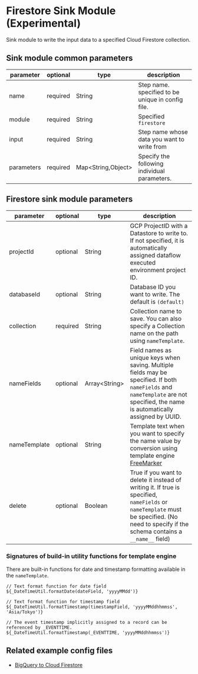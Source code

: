 # Firestore Sink Module (Experimental)

Sink module to write the input data to a specified Cloud Firestore collection.

## Sink module common parameters

| parameter  | optional | type                | description                                       |
|------------|----------|---------------------|---------------------------------------------------|
| name       | required | String              | Step name. specified to be unique in config file. |
| module     | required | String              | Specified `firestore`                             |
| input      | required | String              | Step name whose data you want to write from       |
| parameters | required | Map<String,Object\> | Specify the following individual parameters.      |

## Firestore sink module parameters

| parameter     | optional | type           | description                                                                                                                                                                                 |
|---------------|----------|----------------|---------------------------------------------------------------------------------------------------------------------------------------------------------------------------------------------|
| projectId     | optional | String         | GCP ProjectID with a Datastore to write to. If not specified, it is automatically assigned dataflow executed environment project ID.                                                        |
| databaseId    | optional | String         | Database ID you want to write. The default is `(default)`                                                                                                                                   |
| collection    | required | String         | Collection name to save. You can also specify a Collection name on the path using `nameTemplate`.                                                                                           |
| nameFields    | optional | Array<String\> | Field names as unique keys when saving. Multiple fields may be specified. If both `nameFields` and `nameTemplate` are not specified, the name is automatically assigned by UUID.            |
| nameTemplate  | optional | String         | Template text when you want to specify the name value by conversion using template engine [FreeMarker](https://freemarker.apache.org/)                                                      |
| delete        | optional | Boolean        | True if you want to delete it instead of writing it. If true is specified, `nameFields` or `nameTemplate` must be specified. (No need to specify if the schema contains a `__name__` field) |


### Signatures of build-in utility functions for template engine

There are built-in functions for date and timestamp formatting available in the `nameTemplate`.

```
// Text format function for date field
${_DateTimeUtil.formatDate(dateField, 'yyyyMMdd')}

// Text format function for timestamp field
${_DateTimeUtil.formatTimestamp(timestampField, 'yyyyMMddhhmmss', 'Asia/Tokyo')}

// The event timestamp implicitly assigned to a record can be referenced by _EVENTTIME.
${_DateTimeUtil.formatTimestamp(_EVENTTIME, 'yyyyMMddhhmmss')}
```

## Related example config files

* [BigQuery to Cloud Firestore](../../../../examples/bigquery-to-firestore.json)
